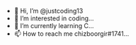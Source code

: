 - 👋 Hi, I’m @justcoding13
- 👀 I’m interested in coding...
- 🌱 I’m currently learning C...
- 📫 How to reach me chizboorgir#1741...

<!---
justcoding13/justcoding13 is a ✨ special ✨ repository because its `README.md` (this file) appears on your GitHub profile.
You can click the Preview link to take a look at your changes.
--->
